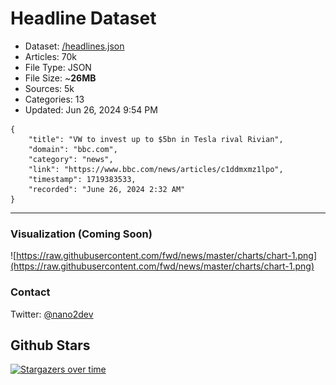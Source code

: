 # Headline Dataset

- Dataset: [/headlines.json](https://raw.githubusercontent.com/fwd/news/master/headlines.json) 
- Articles: 70k
- File Type: JSON
- File Size: ~**26MB**
- Sources: 5k
- Categories: 13
- Updated: Jun 26, 2024 9:54 PM

```
{
    "title": "VW to invest up to $5bn in Tesla rival Rivian",
    "domain": "bbc.com",
    "category": "news",
    "link": "https://www.bbc.com/news/articles/c1ddmxmz1lpo",
    "timestamp": 1719383533,
    "recorded": "June 26, 2024 2:32 AM"
}
```

---

### Visualization (Coming Soon)

![https://raw.githubusercontent.com/fwd/news/master/charts/chart-1.png](https://raw.githubusercontent.com/fwd/news/master/charts/chart-1.png)

### Contact 

Twitter: [@nano2dev](https://twitter.com/nano2dev)

## Github Stars

[![Stargazers over time](https://starchart.cc/fwd/news.svg)](https://starchart.cc/fwd/news)
